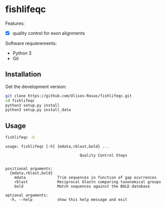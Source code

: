 # fishlifeqc

Features:

- [x] quality control for exon alignments

Software requierements:

* Python 3
* Git

## Installation

Get the development version:

```Bash
git clone https://github.com/Ulises-Rosas/fishlifeqc.git
cd fishlifeqc
python3 setup.py install
python3 setup.py install_data
```

## Usage

```Bash
fishlifeqc -h
```

```
usage: fishlifeqc [-h] {mdata,rblast,bold} ...

                                 Quality Control Steps
                                      

positional arguments:
  {mdata,rblast,bold}
    mdata              Trim sequences in function of gap ocurrences
    rblast             Reciprocal blastn comparing taxonomical groups
    bold               Match sequences against the BOLD database

optional arguments:
  -h, --help           show this help message and exit

```
